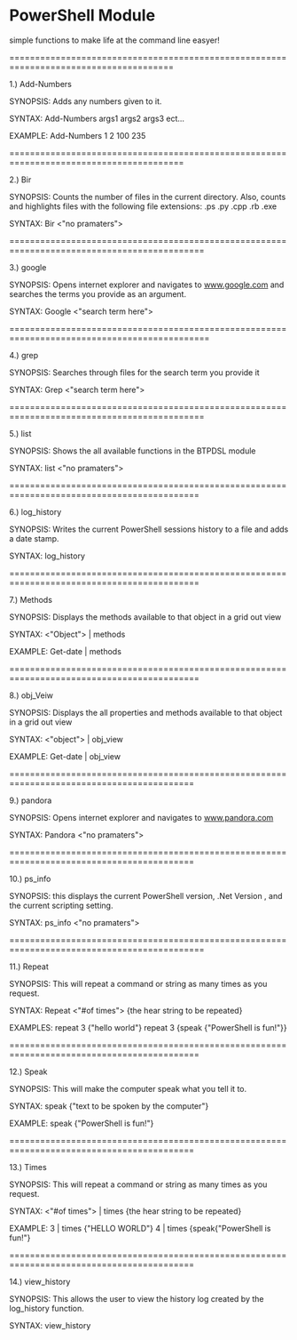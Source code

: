 PowerShell Module
=================

simple functions to make life at the command line easyer!


  
  
======================================================================================  

1.) Add-Numbers                                                                          

  
SYNOPSIS:  Adds any numbers given to it.

SYNTAX:    Add-Numbers args1 args2 args3 ect...
   
EXAMPLE:   Add-Numbers 1 2 100 235 


========================================================================================

 
2.) Bir                                                                              

 

SYNOPSIS:
    Counts the number of files in the current directory.
    Also, counts and highlights files with the following file extensions:
    .ps .py .cpp .rb .exe


SYNTAX:  Bir <"no pramaters">


 
============================================================================================

 
3.) google

 
SYNOPSIS:
   Opens internet explorer and navigates to www.google.com and searches the terms you provide as an argument.

 
SYNTAX:
   Google <"search term here">

 
=============================================================================================

 
4.) grep

 
SYNOPSIS:
  Searches through files for the search term you provide it

 
SYNTAX:
   Grep <"search term here">

 

============================================================================================

 
5.) list

 

SYNOPSIS:
  Shows the all available functions in the BTPDSL module

 

SYNTAX:
  list <"no pramaters">

 

===========================================================================================

 

6.) log_history


SYNOPSIS:
   Writes the current PowerShell sessions history to a file and adds a date stamp.


SYNTAX:
  log_history <no pramaters>

 

===========================================================================================

 
7.) Methods

 
SYNOPSIS:
  Displays the methods available to that object in a grid out view

 
SYNTAX: <"Object"> | methods


EXAMPLE:  Get-date | methods

===========================================================================================   

 
8.) obj_Veiw

 
SYNOPSIS:
  Displays the all properties and methods available to that object in a grid out view

 
SYNTAX:
  <"object"> | obj_view

EXAMPLE:
   Get-date | obj_view 

==========================================================================================

 
9.) pandora

 
SYNOPSIS:
  Opens internet explorer and navigates to www.pandora.com

 
SYNTAX:
  Pandora <"no pramaters">

 

==========================================================================================

 
10.) ps_info

 
SYNOPSIS:
  this displays the current PowerShell version, .Net Version , and the current scripting setting.


SYNTAX:
  ps_info <"no pramaters">

 

============================================================================================

 
11.) Repeat

 
SYNOPSIS:
  This will repeat a command or string as many times as you request.

 
SYNTAX:
   Repeat <"#of times"> {the hear string to be repeated}   

 
EXAMPLES:
    repeat 3 {"hello world"} 
    repeat 3 {speak {"PowerShell is fun!"}}

 

===========================================================================================

 
12.) Speak

 
SYNOPSIS:
  This will make the computer speak what you tell it to.

 
SYNTAX:
  speak {"text to be spoken by the computer"}

 
EXAMPLE:
  speak {"PowerShell is fun!"}

 

==========================================================================================

 
13.) Times

 
SYNOPSIS:
  This will repeat a command or string as many times as you request.

 
SYNTAX:
  <"#of times"> | times {the hear string to be repeated}

 
EXAMPLE:
  3 | times {"HELLO WORLD"}
  4 | times {speak{"PowerShell is fun!"}

 

==========================================================================================

 
14.) view_history


SYNOPSIS:
  This allows the user to view the history log created by the log_history function.

 
SYNTAX:
   view_history <no pramaters>
